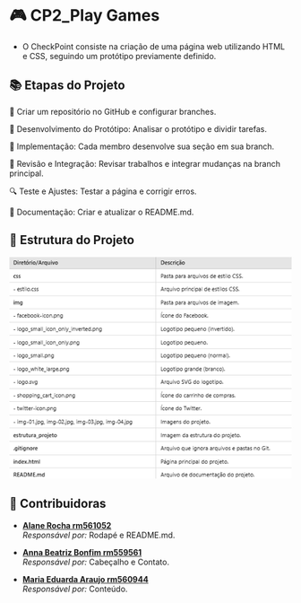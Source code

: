 # 🎮 CP2_Play Games

* O CheckPoint consiste na criação de uma página web utilizando HTML e CSS, seguindo um protótipo previamente definido. 
  

## 📚 Etapas do Projeto

 📁 Criar um repositório no GitHub e configurar branches.

📝 Desenvolvimento do Protótipo: Analisar o protótipo e dividir tarefas.

🔧 Implementação: Cada membro desenvolve sua seção em sua branch.

👥 Revisão e Integração: Revisar trabalhos e integrar mudanças na branch principal.

🔍 Teste e Ajustes: Testar a página e corrigir erros.

📄 Documentação: Criar e atualizar o README.md.


## 📂 Estrutura do Projeto

![Tabela Estrutura do Projeto](./img/estrutura_projeto.png)



## 🌟 Contribuidoras

- [**Alane Rocha rm561052**](https://github.com/alanerochaa)  
  *Responsável por:* Rodapé e README.md.

- [**Anna Beatriz Bonfim rm559561**](https://github.com/annabonfim)  
  *Responsável por:* Cabeçalho e Contato.

- [**Maria Eduarda Araujo rm560944**](https://github.com/DudaAraujo14)  
  *Responsável por:* Conteúdo.
